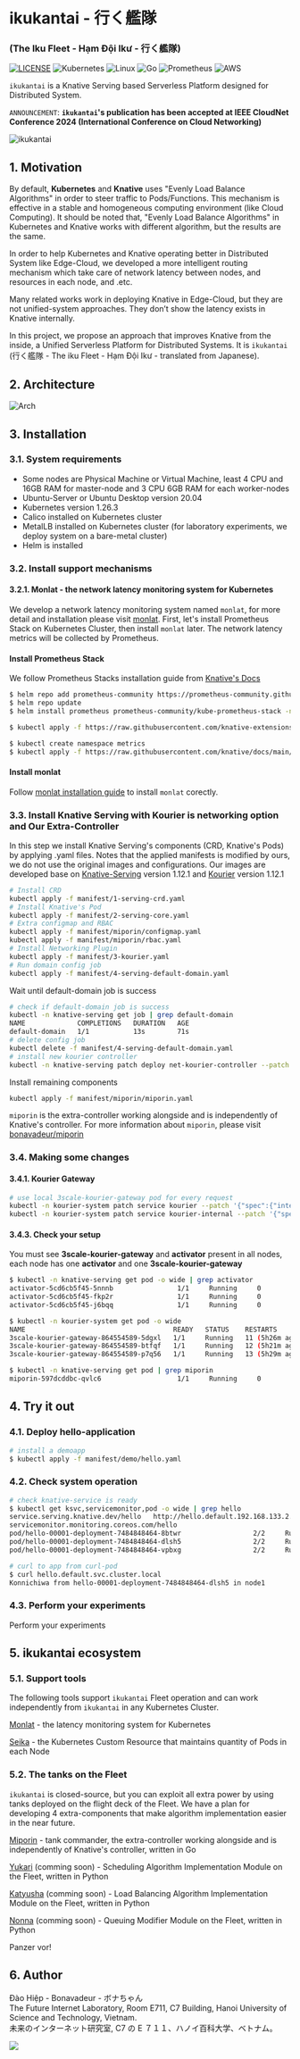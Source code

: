 # ikukantai - 行く艦隊

### (The Iku Fleet - Hạm Đội Ikư - 行く艦隊)

[![LICENSE](https://img.shields.io/badge/license-Apache%202.0-blue.svg)](https://www.apache.org/licenses/LICENSE-2.0)
![Kubernetes](https://img.shields.io/badge/kubernetes-%23326ce5.svg?style=for-the-badge&logo=kubernetes&logoColor=white)
![Linux](https://img.shields.io/badge/Linux-FCC624?style=for-the-badge&logo=linux&logoColor=black)
![Go](https://img.shields.io/badge/go-%2300ADD8.svg?style=for-the-badge&logo=go&logoColor=white)
![Prometheus](https://img.shields.io/badge/Prometheus-E6522C?style=for-the-badge&logo=Prometheus&logoColor=white)
![AWS](https://img.shields.io/badge/AWS-%23FF9900.svg?style=for-the-badge&logo=amazon-aws&logoColor=white)

`ikukantai` is a Knative Serving based Serverless Platform designed for Distributed System.

`ANNOUNCEMENT`: **`ikukantai`'s publication has been accepted at IEEE CloudNet Conference 2024 (International Conference on Cloud Networking)**

![ikukantai](docs/images/ikukantai_wp.jpg)

## 1. Motivation

By default, **Kubernetes** and **Knative** uses "Evenly Load Balance Algorithms" in order to steer traffic to Pods/Functions. This mechanism is effective in a stable and homogeneous computing environment (like Cloud Computing). It should be noted that, "Evenly Load Balance Algorithms" in Kubernetes and Knative works with different algorithm, but the results are the same.​

In order to help Kubernetes and Knative operating better in Distributed System like Edge-Cloud, we developed a more intelligent routing mechanism which take care of network latency between nodes, and resources in each node, and .etc.

Many related works work in deploying Knative in Edge-Cloud, but they are not unified-system approaches. They don’t show the latency exists in Knative internally.

In this project, we propose an approach that improves Knative from the inside, a Unified Serverless Platform for Distributed Systems. It is `ikukantai` (行く艦隊 - The iku Fleet - Hạm Đội Ikư - translated from Japanese).

## 2. Architecture

![Arch](docs/images/arch.jpg)

## 3. Installation

### 3.1. System requirements

+ Some nodes are Physical Machine or Virtual Machine, least 4 CPU and 16GB RAM for master-node and  3 CPU 6GB RAM for each worker-nodes  
+ Ubuntu-Server or Ubuntu Desktop version 20.04  
+ Kubernetes version 1.26.3  
+ Calico installed on Kubernetes cluster  
+ MetalLB installed on Kubernetes cluster (for laboratory experiments, we deploy system on a bare-metal cluster)  
+ Helm is installed

### 3.2. Install support mechanisms

#### 3.2.1. Monlat - the network latency monitoring system for Kubernetes

We develop a network latency monitoring system named `monlat`, for more detail and installation please visit [monlat](https://github.com/bonavadeur/monlat). First, let's install Prometheus Stack on Kubernetes Cluster, then install `monlat` later. The network latency metrics will be collected by Prometheus.

#### Install Prometheus Stack

We follow Prometheus Stacks installation guide from [Knative's Docs](https://knative.dev/docs/serving/observability/metrics/collecting-metrics/)

```bash
$ helm repo add prometheus-community https://prometheus-community.github.io/helm-charts
$ helm repo update
$ helm install prometheus prometheus-community/kube-prometheus-stack -n default -f manifest/prometheus/values.yaml

$ kubectl apply -f https://raw.githubusercontent.com/knative-extensions/monitoring/main/grafana/dashboards.yaml

$ kubectl create namespace metrics
$ kubectl apply -f https://raw.githubusercontent.com/knative/docs/main/docs/serving/observability/metrics/collector.yaml
```

#### Install monlat

Follow [monlat installation guide](https://github.com/bonavadeur/monlat) to install `monlat` corectly.

### 3.3. Install Knative Serving with Kourier is networking option and Our Extra-Controller

In this step we install Knative Serving's components (CRD, Knative's Pods) by applying .yaml files. Notes that the applied manifests is modified by ours, we do not use the original images and configurations. Our images are developed base on [Knative-Serving](https://github.com/knative/serving/tree/release-1.12) version 1.12.1 and [Kourier](https://github.com/knative-extensions/net-kourier/tree/release-1.12) version 1.12.1

```bash
# Install CRD
kubectl apply -f manifest/1-serving-crd.yaml
# Install Knative's Pod
kubectl apply -f manifest/2-serving-core.yaml
# Extra configmap and RBAC
kubectl apply -f manifest/miporin/configmap.yaml
kubectl apply -f manifest/miporin/rbac.yaml
# Install Networking Plugin
kubectl apply -f manifest/3-kourier.yaml
# Run domain config job
kubectl apply -f manifest/4-serving-default-domain.yaml
```

Wait until default-domain job is success

```bash
# check if default-domain job is success
kubectl -n knative-serving get job | grep default-domain
NAME             COMPLETIONS   DURATION   AGE
default-domain   1/1           13s        71s
# delete config job
kubectl delete -f manifest/4-serving-default-domain.yaml
# install new kourier controller
kubectl -n knative-serving patch deploy net-kourier-controller --patch '{"spec":{"template":{"spec":{"containers":[{"name":"controller","image":"docker.io/bonavadeur/ikukantai-kourier:v1.2-cnsm-15nov24"}]}}}}'
```

Install remaining components

```bash
kubectl apply -f manifest/miporin/miporin.yaml
```

`miporin` is the extra-controller working alongside and is independently of Knative's controller. For more information about `miporin`, please visit [bonavadeur/miporin](https://github.com/bonavadeur/miporin)

### 3.4. Making some changes

#### 3.4.1. Kourier Gateway

```bash
# use local 3scale-kourier-gateway pod for every request
kubectl -n kourier-system patch service kourier --patch '{"spec":{"internalTrafficPolicy":"Local","externalTrafficPolicy":"Local"}}'
kubectl -n kourier-system patch service kourier-internal --patch '{"spec":{"internalTrafficPolicy":"Local"}}'
```

#### 3.4.3. Check your setup

You must see **3scale-kourier-gateway** and **activator** present in all nodes, each node has one **activator** and one **3scale-kourier-gateway**

```bash
$ kubectl -n knative-serving get pod -o wide | grep activator
activator-5cd6cb5f45-5nnnb                1/1     Running     0                156m   10.233.75.29     node2   <none>           <none>
activator-5cd6cb5f45-fkp2r                1/1     Running     0                156m   10.233.102.181   node1   <none>           <none>
activator-5cd6cb5f45-j6bqq                1/1     Running     0                156m   10.233.71.47     node3   <none>           <none>

$ kubectl -n kourier-system get pod -o wide
NAME                                     READY   STATUS    RESTARTS         AGE    IP               NODE    NOMINATED NODE   READINESS GATES
3scale-kourier-gateway-864554589-5dgxl   1/1     Running   11 (5h26m ago)   2d5h   10.233.75.28     node2   <none>           <none>
3scale-kourier-gateway-864554589-btfqf   1/1     Running   12 (5h21m ago)   2d5h   10.233.71.29     node3   <none>           <none>
3scale-kourier-gateway-864554589-p7q56   1/1     Running   13 (5h29m ago)   2d5h   10.233.102.176   node1   <none>           <none>

$ kubectl -n knative-serving get pod | grep miporin
miporin-597dcddbc-qvlc6                   1/1     Running     0                143m
```

## 4. Try it out

### 4.1. Deploy hello-application

```bash
# install a demoapp
$ kubectl apply -f manifest/demo/hello.yaml
```

### 4.2. Check system operation

```bash
# check knative-service is ready
$ kubectl get ksvc,servicemonitor,pod -o wide | grep hello
service.serving.knative.dev/hello   http://hello.default.192.168.133.2.sslip.io   hello-00001     hello-00001   True
servicemonitor.monitoring.coreos.com/hello
pod/hello-00001-deployment-7484848464-8btwr                  2/2     Running   0                 5m46s   10.233.71.1       node3   <none>           <none>
pod/hello-00001-deployment-7484848464-dlsh5                  2/2     Running   0                 5m50s   10.233.102.184    node1   <none>           <none>
pod/hello-00001-deployment-7484848464-vpbxg                  2/2     Running   0                 5m47s   10.233.75.7       node2   <none>           <none>

# curl to app from curl-pod
$ curl hello.default.svc.cluster.local
Konnichiwa from hello-00001-deployment-7484848464-dlsh5 in node1
```

### 4.3. Perform your experiments

Perform your experiments

## 5. ikukantai ecosystem

### 5.1. Support tools

The following tools support `ikukantai` Fleet operation and can work independently from `ikukantai` in any Kubernetes Cluster.

[Monlat](https://github.com/bonavadeur/monlat) - the latency monitoring system for Kubernetes

[Seika](https://github.com/bonavadeur/seika) - the Kubernetes Custom Resource that maintains quantity of Pods in each Node

### 5.2. The tanks on the Fleet

`ikukantai` is closed-source, but you can exploit all extra power by using tanks deployed on the flight deck of the Fleet. We have a plan for developing 4 extra-components that make algorithm implementation easier in the near future.

[Miporin](https://github.com/bonavadeur/miporin) - tank commander, the extra-controller working alongside and is independently of Knative's controller, written in Go

[Yukari](https://github.com/bonavadeur/yukari) (comming soon) - Scheduling Algorithm Implementation Module on the Fleet, written in Python

[Katyusha](https://github.com/bonavadeur/katyusha) (comming soon) - Load Balancing Algorithm Implementation Module on the Fleet, written in Python

[Nonna](https://github.com/bonavadeur/nonna) (comming soon) - Queuing Modifier Module on the Fleet, written in Python

Panzer vor!

## 6. Author

Đào Hiệp - Bonavadeur - ボナちゃん  
The Future Internet Laboratory, Room E711, C7 Building, Hanoi University of Science and Technology, Vietnam.  
未来のインターネット研究室, C7 の E ７１１、ハノイ百科大学、ベトナム。  

![](docs/images/github-wp.png)
